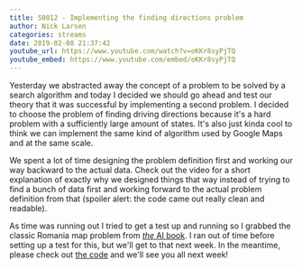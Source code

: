 ```yaml
---
title: S0012 - Implementing the finding directions problem
author: Nick Larsen
categories: streams
date: 2019-02-08 21:37:42
youtube_url: https://www.youtube.com/watch?v=oKKr8syPjTQ
youtube_embed: https://www.youtube.com/embed/oKKr8syPjTQ
---
```


Yesterday we abstracted away the concept of a problem to be solved by a search algorithm and today I decided we should go ahead and test our theory that it was successful by implementing a second problem.  I decided to choose the problem of finding driving directions because it's a hard problem with a sufficiently large amount of states.  It's also just kinda cool to think we can implement the same kind of algorithm used by Google Maps and at the same scale.

We spent a lot of time designing the problem definition first and working our way backward to the actual data.  Check out the video for a short explanation of exactly why we designed things that way instead of trying to find a bunch of data first and working forward to the actual problem definition from that (spoiler alert: the code came out really clean and readable).

As time was running out I tried to get a test up and running so I grabbed the classic Romania map problem from [_the_ AI book](https://amzn.to/2GiSiPg).  I ran out of time before setting up a test for this, but we'll get to that next week.  In the meantime, please check out [the code](https://github.com/culture-of-development/fast) and we'll see you all next week!